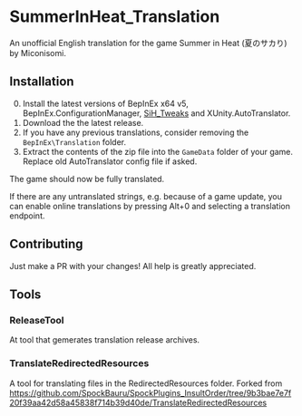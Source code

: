 # SummerInHeat_Translation
An unofficial English translation for the game Summer in Heat (夏のサカり) by Miconisomi.

## Installation
0. Install the latest versions of BepInEx x64 v5, BepInEx.ConfigurationManager, [SiH_Tweaks](https://github.com/ManlyMarco/SummerInHeat_Plugins) and XUnity.AutoTranslator.
1. Download the the latest release.
2. If you have any previous translations, consider removing the `BepInEx\Translation` folder.
3. Extract the contents of the zip file into the `GameData` folder of your game. Replace old AutoTranslator config file if asked.

The game should now be fully translated.

If there are any untranslated strings, e.g. because of a game update, you can enable online translations by pressing Alt+0 and selecting a translation endpoint.

## Contributing
Just make a PR with your changes! All help is greatly appreciated.

## Tools
### ReleaseTool
At tool that gemerates translation release archives.

### TranslateRedirectedResources
A tool for translating files in the RedirectedResources folder.
Forked from https://github.com/SpockBauru/SpockPlugins_InsultOrder/tree/9b3bae7e7f20f39aa42d58a45838f714b39d40de/TranslateRedirectedResources
